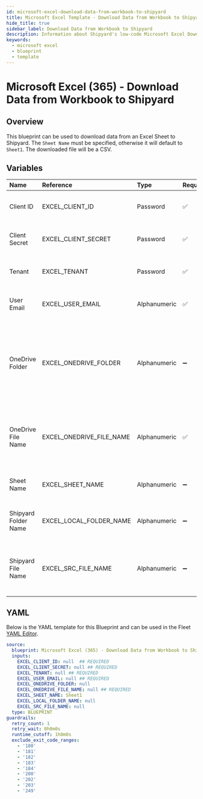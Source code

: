 ```yaml
---
id: microsoft-excel-download-data-from-workbook-to-shipyard
title: Microsoft Excel Template - Download Data from Workbook to Shipyard
hide_title: true
sidebar_label: Download Data from Workbook to Shipyard
description: Information about Shipyard's low-code Microsoft Excel Download Data from Workbook to Shipyard blueprint. Quickly download data from Excel to Shipyard
keywords:
  - microsoft excel
  - blueprint
  - template
---
```


# Microsoft Excel (365) - Download Data from Workbook to Shipyard



## Overview

This blueprint can be used to download data from an Excel Sheet to Shipyard. The `Sheet Name` must be specified, otherwise it will default to `Sheet1`. The downloaded file will be a CSV.

## Variables

| Name | Reference | Type | Required | Default | Options | Description             |
|:-----|:----------|:-----|:---------|:--------|:--------|:------------------------|
| Client ID | EXCEL_CLIENT_ID | Password | :white_check_mark: | - | - | The Client ID of the app created in Azure |
| Client Secret | EXCEL_CLIENT_SECRET | Password | :white_check_mark: | - | - | The secret value of the app created in Azure |
| Tenant | EXCEL_TENANT | Password | :white_check_mark: | - | - | The ID of the tenant associated with the app |
| User Email | EXCEL_USER_EMAIL | Alphanumeric | :white_check_mark: | - | - | The email address of the user to impersonate |
| OneDrive Folder | EXCEL_ONEDRIVE_FOLDER | Alphanumeric | :heavy_minus_sign: | - | - | The optional folder name of where to save the Excel workbook in OneDrive. If omitted, the file will be saved in the root |
| OneDrive File Name | EXCEL_ONEDRIVE_FILE_NAME | Alphanumeric | :white_check_mark: | - | - | The name of the file once loaded to OneDrive. If omitted, the original file name will be used |
| Sheet Name | EXCEL_SHEET_NAME | Alphanumeric | :heavy_minus_sign: | `Sheet1` | - | The name of the sheet containing the data |
| Shipyard Folder Name | EXCEL_LOCAL_FOLDER_NAME | Alphanumeric | :heavy_minus_sign: | - | - | The optional directory in Shipyard where the file resides |
| Shipyard File Name | EXCEL_SRC_FILE_NAME | Alphanumeric | :heavy_minus_sign: | - | - | The name of the file to load to Excel (must be either a csv or xlsx file) |




## YAML

Below is the YAML template for this Blueprint and can be used in the
Fleet [YAML Editor](../../reference/fleets/yaml-editor.md).

```yaml
source:
  blueprint: Microsoft Excel (365) - Download Data from Workbook to Shipyard
  inputs:
    EXCEL_CLIENT_ID: null  ## REQUIRED
    EXCEL_CLIENT_SECRET: null ## REQUIRED
    EXCEL_TENANT: null ## REQUIRED
    EXCEL_USER_EMAIL: null ## REQUIRED
    EXCEL_ONEDRIVE_FOLDER: null
    EXCEL_ONEDRIVE_FILE_NAME: null ## REQUIRED
    EXCEL_SHEET_NAME: Sheet1
    EXCEL_LOCAL_FOLDER_NAME: null
    EXCEL_SRC_FILE_NAME: null
  type: BLUEPRINT
guardrails:
  retry_count: 1
  retry_wait: 0h0m0s
  runtime_cutoff: 1h0m0s
  exclude_exit_code_ranges:
    - '180'
    - '181'
    - '182'
    - '183'
    - '184'
    - '200'
    - '202'
    - '203'
    - '249'
 ```


